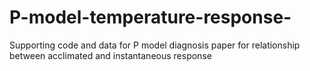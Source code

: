 # P-model-temperature-response-
Supporting code and data for P model diagnosis paper for relationship between acclimated and instantaneous response 
